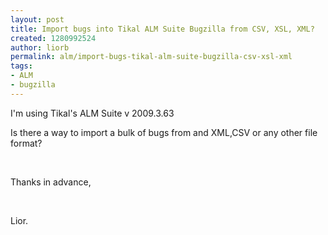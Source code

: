 ```yaml
---
layout: post
title: Import bugs into Tikal ALM Suite Bugzilla from CSV, XSL, XML?
created: 1280992524
author: liorb
permalink: alm/import-bugs-tikal-alm-suite-bugzilla-csv-xsl-xml
tags:
- ALM
- bugzilla
---
```

<p>I'm using Tikal's ALM Suite v 2009.3.63</p>
<p>Is there a way to import a bulk of bugs from and XML,CSV&nbsp;or any other file format?</p>
<p>&nbsp;</p>
<p>Thanks in advance,</p>
<p>&nbsp;</p>
<p>Lior.</p>
